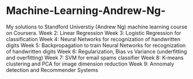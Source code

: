 # Machine-Learning-Andrew-Ng-
My solutions to Standford Universtiy (Andrew Ng) machine learning course on Coursera.
Week 2: Linear Regression
Week 3: Logistic Regression for classification
Week 4: Neural Networks for recognization of handwritten digits
Week 5: Backpropagation to train Neural Networks for recognization of handwritten digits
Week 6: Regularization, Bias vs Variance (underfitting and overfitting)
Week 7: SVM for email spams classifier
Week 8: K-means clustering and PCA for image dimension reduction 
Week 9: Annomaly detection and Recommender Systems
